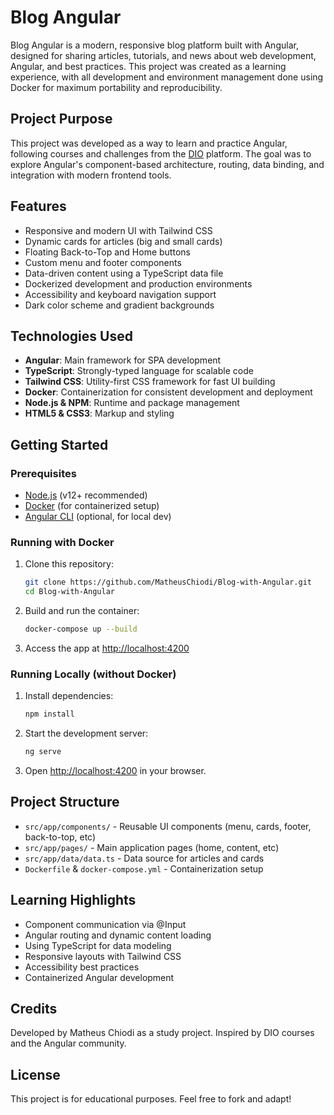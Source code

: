 # Blog Angular

Blog Angular is a modern, responsive blog platform built with Angular, designed for sharing articles, tutorials, and news about web development, Angular, and best practices. This project was created as a learning experience, with all development and environment management done using Docker for maximum portability and reproducibility.

## Project Purpose

This project was developed as a way to learn and practice Angular, following courses and challenges from the [DIO](https://www.dio.me/) platform. The goal was to explore Angular's component-based architecture, routing, data binding, and integration with modern frontend tools.

## Features

- Responsive and modern UI with Tailwind CSS
- Dynamic cards for articles (big and small cards)
- Floating Back-to-Top and Home buttons
- Custom menu and footer components
- Data-driven content using a TypeScript data file
- Dockerized development and production environments
- Accessibility and keyboard navigation support
- Dark color scheme and gradient backgrounds

## Technologies Used

- **Angular**: Main framework for SPA development
- **TypeScript**: Strongly-typed language for scalable code
- **Tailwind CSS**: Utility-first CSS framework for fast UI building
- **Docker**: Containerization for consistent development and deployment
- **Node.js & NPM**: Runtime and package management
- **HTML5 & CSS3**: Markup and styling

## Getting Started

### Prerequisites

- [Node.js](https://nodejs.org/) (v12+ recommended)
- [Docker](https://www.docker.com/) (for containerized setup)
- [Angular CLI](https://angular.io/cli) (optional, for local dev)

### Running with Docker

1. Clone this repository:
   ```sh
   git clone https://github.com/MatheusChiodi/Blog-with-Angular.git
   cd Blog-with-Angular
   ```
2. Build and run the container:
   ```sh
   docker-compose up --build
   ```
3. Access the app at [http://localhost:4200](http://localhost:4200)

### Running Locally (without Docker)

1. Install dependencies:
   ```sh
   npm install
   ```
2. Start the development server:
   ```sh
   ng serve
   ```
3. Open [http://localhost:4200](http://localhost:4200) in your browser.

## Project Structure

- `src/app/components/` - Reusable UI components (menu, cards, footer, back-to-top, etc)
- `src/app/pages/` - Main application pages (home, content, etc)
- `src/app/data/data.ts` - Data source for articles and cards
- `Dockerfile` & `docker-compose.yml` - Containerization setup

## Learning Highlights

- Component communication via @Input
- Angular routing and dynamic content loading
- Using TypeScript for data modeling
- Responsive layouts with Tailwind CSS
- Accessibility best practices
- Containerized Angular development

## Credits

Developed by Matheus Chiodi as a study project. Inspired by DIO courses and the Angular community.

## License

This project is for educational purposes. Feel free to fork and adapt!
